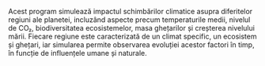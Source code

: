 Acest program simulează impactul schimbărilor climatice asupra diferitelor regiuni ale planetei, incluzând aspecte precum temperaturile medii, nivelul de CO₂, 
biodiversitatea ecosistemelor, masa ghețarilor și creșterea nivelului mării. Fiecare regiune este caracterizată de un climat specific, un ecosistem și ghețari, 
iar simularea permite observarea evoluției acestor factori în timp, în funcție de influențele umane și naturale.
